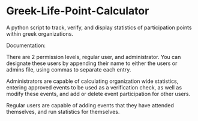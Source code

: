 # Greek-Life-Point-Calculator
A python script to track, verify, and display statistics of participation points within greek organizations.

Documentation:

There are 2 permission levels, regular user, and administrator. You can designate these users by appending their name to either the users or admins file, using commas to separate each entry.

Administrators are capable of calculating organization wide statistics, entering approved events to be used as a verification check, as well as modify these events, and add or delete event participation for other users.

Regular users are capable of adding events that they have attended themselves, and run statistics for themselves.
